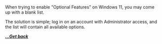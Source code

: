 When trying to enable "Optional Features" on Windows 11, you may come up with a blank list.

The solution is simple; log in on an account with Administrator access, and the list will contain all available options.

[***...Get back***](../it-the-hard-way.html)
